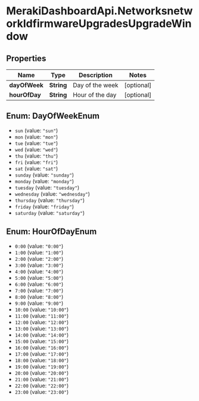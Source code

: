 # MerakiDashboardApi.NetworksnetworkIdfirmwareUpgradesUpgradeWindow

## Properties
Name | Type | Description | Notes
------------ | ------------- | ------------- | -------------
**dayOfWeek** | **String** | Day of the week | [optional] 
**hourOfDay** | **String** | Hour of the day | [optional] 

<a name="DayOfWeekEnum"></a>
## Enum: DayOfWeekEnum

* `sun` (value: `"sun"`)
* `mon` (value: `"mon"`)
* `tue` (value: `"tue"`)
* `wed` (value: `"wed"`)
* `thu` (value: `"thu"`)
* `fri` (value: `"fri"`)
* `sat` (value: `"sat"`)
* `sunday` (value: `"sunday"`)
* `monday` (value: `"monday"`)
* `tuesday` (value: `"tuesday"`)
* `wednesday` (value: `"wednesday"`)
* `thursday` (value: `"thursday"`)
* `friday` (value: `"friday"`)
* `saturday` (value: `"saturday"`)


<a name="HourOfDayEnum"></a>
## Enum: HourOfDayEnum

* `0:00` (value: `"0:00"`)
* `1:00` (value: `"1:00"`)
* `2:00` (value: `"2:00"`)
* `3:00` (value: `"3:00"`)
* `4:00` (value: `"4:00"`)
* `5:00` (value: `"5:00"`)
* `6:00` (value: `"6:00"`)
* `7:00` (value: `"7:00"`)
* `8:00` (value: `"8:00"`)
* `9:00` (value: `"9:00"`)
* `10:00` (value: `"10:00"`)
* `11:00` (value: `"11:00"`)
* `12:00` (value: `"12:00"`)
* `13:00` (value: `"13:00"`)
* `14:00` (value: `"14:00"`)
* `15:00` (value: `"15:00"`)
* `16:00` (value: `"16:00"`)
* `17:00` (value: `"17:00"`)
* `18:00` (value: `"18:00"`)
* `19:00` (value: `"19:00"`)
* `20:00` (value: `"20:00"`)
* `21:00` (value: `"21:00"`)
* `22:00` (value: `"22:00"`)
* `23:00` (value: `"23:00"`)


